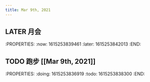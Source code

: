 ```yaml
---
title: Mar 9th, 2021
---
```


## LATER 月会
:PROPERTIES:
:now: 1615253839461
:later: 1615253842013
:END:
## TODO 跑步 [[Mar 9th, 2021]]
:PROPERTIES:
:doing: 1615253836919
:todo: 1615253838300
:END:
##
##
